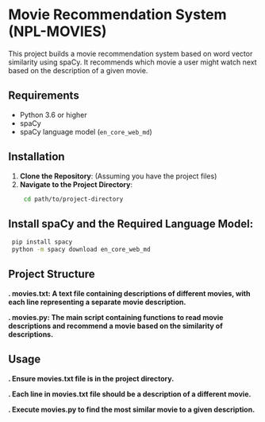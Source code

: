 # Movie Recommendation System (NPL-MOVIES)

This project builds a movie recommendation system based on word vector similarity using spaCy. It recommends which movie a user might watch next based on the description of a given movie.

## Requirements

- Python 3.6 or higher
- spaCy
- spaCy language model (`en_core_web_md`)

## Installation

1. **Clone the Repository**: (Assuming you have the project files)
2. **Navigate to the Project Directory**:
   ```sh
    cd path/to/project-directory
   ```
## Install spaCy and the Required Language Model:
   ```sh
    pip install spacy
    python -m spacy download en_core_web_md
   ```
## Project Structure
**. movies.txt: A text file containing descriptions of different movies, with each line representing a separate movie description.**

**. movies.py: The main script containing functions to read movie descriptions and recommend a movie based on the similarity of descriptions.**
## Usage
**. Ensure movies.txt file is in the project directory.**

**. Each line in movies.txt file  should be a description of a different movie.**

**. Execute movies.py to find the most similar movie to a given description.**